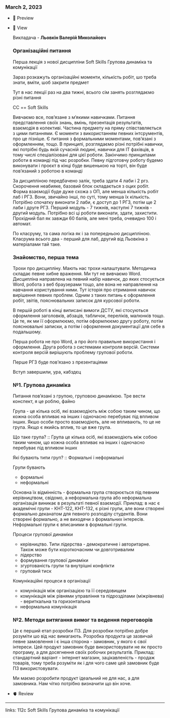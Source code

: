 
### March 2, 2023

- 👀 Preview
- 🧠 View
    
    Викладача - **Льовкін Валерій Миколайовч**
    
    ### Організаційні питання
    
    Перша лекція з нової дисципліни Soft Skills Групова динаміка та комунікації
    
    Зараз розкажуть організаційні моменти, кількість робіт, шо треба знати, вміти, шоб закрити предмет
    
    Тут в нас лекції раз на два тижні, всього сім занять розглядаємо різні питання
    
    СС == Soft Skills
    
    Вивчаємо все, пов’язане з м’якими навичками. Питання представлення своїх знань, вмінь, презентація результатів, взаємодія в колективі. Частина предмету на пряму співставляється з цими питаннями. Є моменти з використанням певних інтсрументів, про це пізніше. Є питання з формальними моментами, пов’язані з оформленням, тощо. В принципі, розглядаємо різні потрібні навички, які потрібні будь якій сучасній людині, навички для IT фахівців, в тому числі спеціалізовані для цієї роботи. Закінчимо принципами роботи в команді під час розробки. Певну підготовчу роботу будемо виконувати і проєкт в кінці буде вишенькою на торті, він буде пов’язаний з роботою в команді
    
    За дисципліною передбачено залік, треба здати 4 лаби і 2 ргз. Скорочення неабияке, базовий блок складається з оцих робіт. Форма взаємодії буде дуже схожа з ОП, але менша кількість робіт лаб і РГЗ. Вони, звичайно інші, по суті, тому менша їх кількість. Потрібно спочатку виконати 2 лаби, є доступ до 1 РГЗ, потім ще 2 лаби і друге РГЗ. Перший модуль - 7 тижнів, наступні 7 тижнів - другий модуль. Потрібно всі ці роботи виконати, здати, захистити. Прохідний бал як завжди 60 балів, але мені треба, очевидно 100 і автомат. 
    
    По класруму, та сама логіка як і за попередньою дисципліною. Класрума всього два - перший для лаб, другий від Льовкіна з матеріалами тай таке. 
    
    ### Знайомство, перша тема
    
    Трохи про дисципліну. Мають нас трохи налаштувати. Методичка складає певне хибне враження. Ми тут не вивчаємо Word. Дисципліна направлена на певний набір навичок, до яких стосується Word, робота з веб браузерами тощо, але вона не направлення на навчання користування ними. Тут історія про отримання навичок вирішення певних проблем. Одним з таких питань є оформлення робіт, звітів, пояснювальних записок для курсової роботи. 
    
    В першій роботі в кінці виписані вимоги ДСТУ, які стосуються оформлення заголовків, абзаців, табличок, переліків, малюнків тощо. Це те, як ми її оформлюємо, потім оформлюємо другу роботу, потім пояснювальні записки, а потім і оформлення документації для себе в подальшому. 
    
    Перша робота не про Word, а про його правильне використання і оформлення. Друга робота з системами контроля версій. Системи контроля версій вирішують проблему групової роботи. 
    
    Перше РГЗ буде пов’язано з презентаціями
    
    Вступ завершили, ура, кабздєц
    
    ### №1. Групова динаміка
    
    Питання пов’язані з групою, груповою динамікою. Тре вести конспект, я це роблю, файно
    
    Група - це кілька осіб, які взаємодіють між собою таким чином, що кожна особа впливає на інших і одночасно перебуває під впливом інших. Якшо особи просто взаємодіють, але не впливають, то це не група. Якщо є якийсь вплив, то це вже група.
    
    Що таке група? :: Група це кілька осіб, які взаємодіють між собою таким чином, що кожна особа впливає на інших і одночасно перебуває під впливом інших
    
    Які бувають типи груп? :: Формальні і неформальні
    
    Групи бувають
    
    - формальні
    - неформальні
    
    Основна їх відмінність - формальна група створюється під певним керівництвом, свідомо, а неформальна група або неформальна організація виникає в результаті певної взаємодії. Приклад: в нас є академічні групи - КНТ-122, КНТ-132, є різні групи, але вони створені формально деканатом для певного розподілу студентів. Вони створені формально, а не виходячи з формальних інтересів. Неформальні групи є вписаними в формальні групи. 
    
    Процеси групової динаміки
    
    - керівництво. Типи лідерства - демократичне і авторитарне. Також може бути короткочасним чи довготривалим
    - лідерство
    - формування групової динаміки
    - згуртованість групи та внутрішні конфлікти
    - груповий тиск
    
    Комунікаційні процеси в організації
    
    - комунікація між організацією та її середовищем
    - комунікація між рівнями управління та підрозділами (міжрівнева) - вериткальна та горизонтальна
    - неформальна комунікація
    
    ### №2. Методи витягання вимог та ведення переговорів
    
    Це є перший етап розробки ПЗ. Для розробки потрібно добре розуміти шо від нас вимагають. Розробка продукта це зазвичай певне замовлення і є інша сторона - замовник, у якого є свої інтереси. Цей продукт замовник буде використовувати не як просто програму, а для досягнення своїх робочих результатів. Приклад: стандартний варіант - інтернет магазин, зацікавленість - продаж товарів, тому треба розуміти як і для чого саме цей замовник буде ПЗ використовувати.
    
    Ми маємо розробити продукт ідеальний не для нас, а для замовника. Нам чітко потрібно визначити що він хоче. 
    
- 🫀 Review



---

links: 112c Soft Skills Групова динаміка та комунікації

